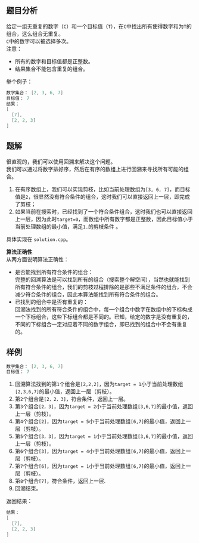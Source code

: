 ## 题目分析
给定一组无重复的数字（`C`）和一个目标值（`T`），在`C`中找出所有使得数字和为`T`的组合，这么组合无重复。  
`C`中的数字可以被选择多次。  
注意：
- 所有的数字和目标值都是正整数。
- 结果集合不能包含重复的组合。

举个例子：
```cpp
数字集合： [2, 3, 6, 7]
目标值： 7
结果： 
[
  [7],
  [2, 2, 3]
]
```

## 题解
很直观的，我们可以使用回溯来解决这个问题。  
我们可以通过将数字排好序，然后在有序的数组上进行回溯来寻找所有可能的组合。  
1. 在有序数组上，我们可以实现剪枝，比如当前处理数组为`[3, 6, 7]`，而目标值是`2`，很显然没有符合条件的组合，这时我们可以直接返回上一层，即完成了剪枝；  
2. 如果当前在搜索时，已经找到了一个符合条件组合，这时我们也可以直接返回上一层，因为此时`target=0`，而数组中所有数字都是正整数，因此目标值小于当前处理数组的最小值，满足`1.`的剪枝条件 。

具体实现在 `solution.cpp`。  

**算法正确性**  
从两方面说明算法正确性：
- 是否能找到所有符合条件的组合：  
完整的回溯算法是可以找到所有的组合（搜索整个解空间），当然也就能找到所有符合条件的组合，我们的剪枝过程排除的是那些不满足条件的组合，不会减少符合条件的组合，因此本算法能找到所有符合条件的组合。  
- 已找到的组合中是否有重复的：  
回溯法找到的所有符合条件的组合中，每一个组合中数字在数组中的下标构成一个下标组合，这些下标组合都是不同的。已知，给定的数字是没有重复的，不同的下标组合一定对应着不同的数字组合，即已找到的组合中不会有重复的。

## 样例
```cpp
数字集合： [2, 3, 6, 7]
目标值： 7
```
1. 回溯算法找到的第`1`个组合是`[2,2,2]`，因为`target = 1`小于当前处理数组`[2,3,6,7]`的最小值，返回上一层（剪枝）。
2. 第`2`个组合是`[2，2，3]`，符合条件，返回上一层。
3. 第`3`个组合`[2，3]`，因为`target = 2`小于当前处理数组`[3,6,7]`的最小值，返回上一层（剪枝）。
4. 第`4`个组合`[2]`，因为`target = 5`小于当前处理数组`[6,7]`的最小值，返回上一层（剪枝）。
5. 第`5`个组合`[3，3]`，因为`target = 1`小于当前处理数组`[3,6,7]`的最小值，返回上一层（剪枝）。
6. 第`6`个组合`[3]`，因为`target = 4`小于当前处理数组`[6,7]`的最小值，返回上一层（剪枝）。
7. 第`7`个组合`[6]`，因为`target = 1`小于当前处理数组`[6,7]`的最小值，返回上一层（剪枝）。
8. 第`8`个组合`[7]`，符合条件，返回上一层.
9. 回溯结束。

返回结果：
```cpp
结果： 
[
  [7],
  [2, 2, 3]
]
```